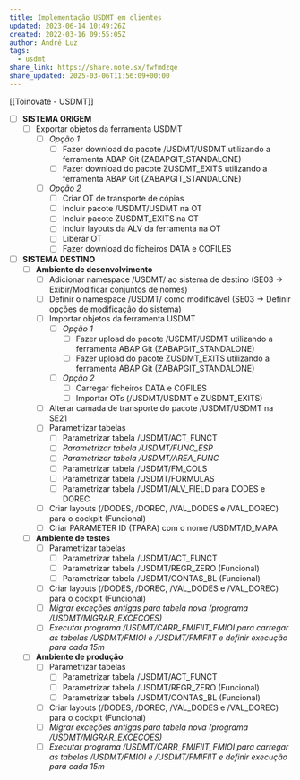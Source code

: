 ```yaml
---
title: Implementação USDMT em clientes
updated: 2023-06-14 10:49:26Z
created: 2022-03-16 09:55:05Z
author: André Luz
tags:
  - usdmt
share_link: https://share.note.sx/fwfmdzqe
share_updated: 2025-03-06T11:56:09+00:00
---
```

[[Toinovate - USDMT]]

- [ ] **SISTEMA ORIGEM**
	- [ ] Exportar objetos da ferramenta USDMT
		- [ ] *Opção 1*
			- [ ] Fazer download do pacote /USDMT/USDMT utilizando a ferramenta ABAP Git (ZABAPGIT_STANDALONE)
			- [ ] Fazer download do pacote ZUSDMT_EXITS utilizando a ferramenta ABAP Git (ZABAPGIT_STANDALONE)
		- [ ] *Opção 2*
			- [ ] Criar OT de transporte de cópias
			- [ ] Incluir pacote /USDMT/USDMT na OT
			- [ ] Incluir pacote ZUSDMT_EXITS na OT
			- [ ] Incluir layouts da ALV da ferramenta na OT
			- [ ] Liberar OT
			- [ ] Fazer download do ficheiros DATA e COFILES
- [ ] **SISTEMA DESTINO**
	- [ ] **Ambiente de desenvolvimento**
		- [ ] Adicionar namespace /USDMT/ ao sistema de destino (SE03 -> Exibir/Modificar conjuntos de nomes)
		- [ ] Definir o namespace /USDMT/ como modificável (SE03 -> Definir opções de modificação do sistema)
		- [ ] Importar objetos da ferramenta USDMT
			- [ ] *Opção 1*
				- [ ] Fazer upload do pacote /USDMT/USDMT utilizando a ferramenta ABAP Git (ZABAPGIT_STANDALONE)
				- [ ] Fazer upload do pacote ZUSDMT_EXITS utilizando a ferramenta ABAP Git (ZABAPGIT_STANDALONE)
			- [ ] *Opção 2*
				- [ ] Carregar ficheiros DATA e COFILES
				- [ ] Importar OTs (/USDMT/USDMT e ZUSDMT_EXITS)
		- [ ] Alterar camada de transporte do pacote /USDMT/USDMT na SE21
		- [ ] Parametrizar tabelas
			- [ ] Parametrizar tabela /USDMT/ACT_FUNCT
			- [ ] *Parametrizar tabela /USDMT/FUNC_ESP*
			- [ ] *Parametrizar tabela /USDMT/AREA_FUNC*
			- [ ] Parametrizar tabela /USDMT/FM_COLS
			- [ ] Parametrizar tabela /USDMT/FORMULAS
			- [ ] Parametrizar tabela /USDMT/ALV_FIELD para DODES e DOREC
		- [ ] Criar layouts (/DODES, /DOREC, /VAL_DODES e /VAL_DOREC) para o cockpit (Funcional)
		- [ ] Criar PARAMETER ID (TPARA) com o nome /USDMT/ID_MAPA
	- [ ] **Ambiente de testes**
		- [ ] Parametrizar tabelas
			- [ ] Parametrizar tabela /USDMT/ACT_FUNCT
			- [ ] Parametrizar tabela /USDMT/REGR_ZERO (Funcional)
			- [ ] Parametrizar tabela /USDMT/CONTAS_BL (Funcional)
		- [ ] Criar layouts (/DODES, /DOREC, /VAL_DODES e /VAL_DOREC) para o cockpit (Funcional)
		- [ ] *Migrar exceções antigas para tabela nova (programa /USDMT/MIGRAR_EXCECOES)*
		- [ ] *Executar programa /USDMT/CARR_FMIFIIT_FMIOI para carregar as tabelas /USDMT/FMIOI e /USDMT/FMIFIIT e definir execução para cada 15m* 
	- [ ] **Ambiente de produção**
		- [ ] Parametrizar tabelas
			- [ ] Parametrizar tabela /USDMT/ACT_FUNCT
			- [ ] Parametrizar tabela /USDMT/REGR_ZERO (Funcional)
			- [ ] Parametrizar tabela /USDMT/CONTAS_BL (Funcional)
		- [ ] Criar layouts (/DODES, /DOREC, /VAL_DODES e /VAL_DOREC) para o cockpit (Funcional)
		- [ ] *Migrar exceções antigas para tabela nova (programa /USDMT/MIGRAR_EXCECOES)*
		- [ ] *Executar programa /USDMT/CARR_FMIFIIT_FMIOI para carregar as tabelas /USDMT/FMIOI e /USDMT/FMIFIIT e definir execução para cada 15m* 